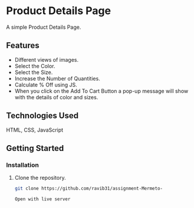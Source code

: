 # Product Details Page 

A simple Product Details Page.

## Features

- Different views of images.
- Select the Color.
- Select the Size.
- Increase the Number of Quantities.
- Calculate % Off using JS.
- When you click on the Add To Cart Button a pop-up message will show with the details of color and sizes.

## Technologies Used

HTML, CSS, JavaScript


## Getting Started

### Installation
1. Clone the repository.

   ```bash
   git clone https://github.com/ravib31/assignment-Mermeto-

   Open with live server
